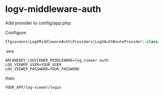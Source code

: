# logv-middleware-auth
 
Add provider to config/app.php:

Configure:

```php
Ifgiovanni\LogVMiddlewareAuth\Providers\LogVAuthRouteProvider::class
```

.env

```
ARCANEDEV_LOGVIEWER_MIDDLEWARE=log.viewer.auth
LOG_VIEWER_USER=YOUR_USER
LOG_VIEWER_PASSWORD=YOUR_PASSWORD
```

then

```
YOUR_APP/log-viewer/login
```